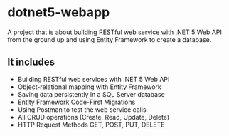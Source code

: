# dotnet5-webapp
A project that is about building RESTful web service with .NET 5 Web API from the ground up and using Entity Framework to create a database.

## It includes
* Building RESTful web services with .NET 5 Web API
* Object-relational mapping with Entity Framework
* Saving data persistently in a SQL Server database
* Entity Framework Code-First Migrations
* Using Postman to test the web service calls
* All CRUD operations (Create, Read, Update, Delete)
* HTTP Request Methods GET, POST, PUT, DELETE
